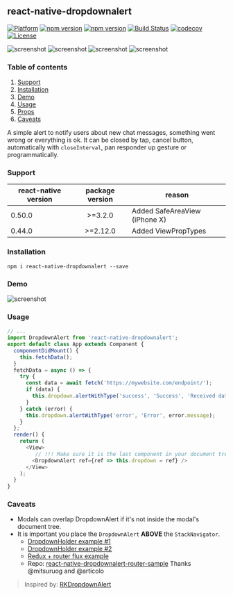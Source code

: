 ## react-native-dropdownalert

[![Platform](https://img.shields.io/badge/platform-react--native-lightgrey.svg)](http://facebook.github.io/react-native/)
[![npm version](http://img.shields.io/npm/v/react-native-dropdownalert.svg)](https://www.npmjs.com/package/react-native-dropdownalert)
[![npm version](http://img.shields.io/npm/dm/react-native-dropdownalert.svg)](https://www.npmjs.com/package/react-native-dropdownalert)
[![Build Status](https://travis-ci.org/testshallpass/react-native-dropdownalert.svg?branch=master)](https://travis-ci.org/testshallpass/react-native-dropdownalert)
[![codecov](https://codecov.io/gh/testshallpass/react-native-dropdownalert/branch/master/graph/badge.svg)](https://codecov.io/gh/testshallpass/react-native-dropdownalert)
[![License](https://img.shields.io/badge/license-MIT-blue.svg)](https://raw.github.com/testshallpass/react-native-dropdownalert/master/LICENSE)

![screenshot](https://raw.github.com/testshallpass/react-native-dropdownalert/master/screenshots/info.png) ![screenshot](https://raw.github.com/testshallpass/react-native-dropdownalert/master/screenshots/warning.png) ![screenshot](https://raw.github.com/testshallpass/react-native-dropdownalert/master/screenshots/error.png) ![screenshot](https://raw.github.com/testshallpass/react-native-dropdownalert/master/screenshots/success.png)

### Table of contents

1. [Support](#support)
2. [Installation](#installation)
3. [Demo](#demo)
4. [Usage](#usage)
5. [Props](docs/PROPS.md)
6. [Caveats](#caveats)

A simple alert to notify users about new chat messages, something went wrong or everything is ok. It can be closed by tap, cancel button, automatically with `closeInterval`, pan responder up gesture or programmatically.

### Support

| react-native version | package version | reason |
| ---- | :---: | ---- |
| 0.50.0 | >=3.2.0 | Added SafeAreaView (iPhone X) |
| 0.44.0 | >=2.12.0 | Added ViewPropTypes |

### Installation

```
npm i react-native-dropdownalert --save
```

### Demo

![screenshot](https://raw.github.com/testshallpass/react-native-dropdownalert/master/screenshots/demo.gif)

### Usage

```javascript
// ...
import DropdownAlert from 'react-native-dropdownalert';
export default class App extends Component {
  componentDidMount() {
    this.fetchData();
  }
  fetchData = async () => {
    try {
      const data = await fetch('https://mywebsite.com/endpoint/');
      if (data) {
        this.dropdown.alertWithType('success', 'Success', 'Received data.');
      }
    } catch (error) {
      this.dropdown.alertWithType('error', 'Error', error.message);
    }
  };
  render() {
    return (
      <View>
         // !!! Make sure it is the last component in your document tree.
        <DropdownAlert ref={ref => this.dropdown = ref} />
      </View>
    );
  }
}
```

### Caveats

* Modals can overlap DropdownAlert if it's not inside the modal's document tree.
* It is important you place the `DropdownAlert` **ABOVE** the `StackNavigator`.
  * [DropdownHolder example #1](https://gist.github.com/testshallpass/d76c656874e417bef4e0e6a63fc492af)
  * [DropdownHolder example #2](https://gist.github.com/testshallpass/6c6c867269348c485a1e0d6ae3f55e90)
  * [Redux + router flux example](https://gist.github.com/testshallpass/13f047205d1b966f55340b8962fe99c0)
  * Repo: [react-native-dropdownalert-router-sample](https://github.com/mitsuruog/react-native-dropdownalert-router-sample) Thanks @mitsuruog and @articolo

> Inspired by: [RKDropdownAlert](https://github.com/cwRichardKim/RKDropdownAlert)
